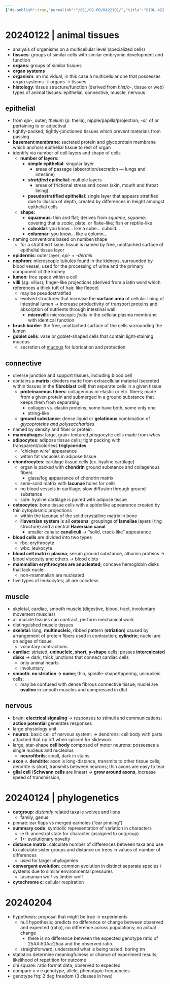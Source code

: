 ```yaml
---
{"dg-publish":true,"permalink":"/011/02-00/0422101/","title":"BIOL 422 — Lab (Section 1)"}
---
```


# 20240122 | animal tissues
- analysis of organisms on a multicellular level (specialized cells)
- **tissues**: groups of similar cells with similar embryonic development and function
- **organs**: groups of similar tissues
- **organ systems**
- **organism**: an individual, in this case a multicellular one that possesses organ systems → organs → tissues
- **histology**: tissue structure/function (derived from *hist/o-*, tissue or web)
types of animal tissues: epithelial, connective, muscle, nervous
## epithelial
- from *epi-*, outer; *thelium* (*p.* thelia), nipple/papilla/projection; *-al*, of or pertaining to or adjectival
- tightly-packed, tightly-junctioned tissues which prevent materials from passing
- **basement membrane**: secreted protein and glycoprotein membrane which anchors epithelial tissue to rest of organ
- identify via number of cell layers and shape of cells
	- **number of layers:**
		- **simple epithelial**: singular layer
			- areas of passage (absorption/secretion — lungs and intestine)
		- ***stratified* epithelial**: multiple layers
			- areas of frictional stress and cover (skin, mouth and throat lining)
		- **pseudostratified epithelial**: single layer that appears stratified due to illusion of depth, created by differences in height amongst epithelial cells
	- **shape:**
		- **squamous**: thin and flat; derives from *squame, squama*: covering that is *scale*, plate, or flake-like; fish or reptile-like
		- **cuboidal**: you know… like a cube… cuboid…
		- **columnar**: you know… like a column…
- naming conventions based on number/shape
	- for a stratified tissue: tissue is named by free, unattached surface of epithelial tissue layer
- **epidermis**: outer layer; *epi-* + *-dermis*
- **nephron**: microscopic tubules found in the kidneys, surrounded by blood vessel; used for the processing of urine and the primary component of the kidney
- **lumen**: free space within a cell
- **villi** (*sg.* villus); finger-like projections (derived from a latin word which references a thick tuft of hair, like fleece)
	- may be pseudostratified
	- evolved structures that increase the **surface area** of cellular lining of intestinal lumen → increase productivity of transport proteins and absorption of nutrients through intestinal wall
		- **microvilli**: microscopic *folds* in the cellular plasma membrane with identical function
- **brush border**: the free, unattached surface of the cells surrounding the lumen
- **goblet cells**: vase or goblet-shaped cells that contain light-staining mucous
	- secretion of <u>mucous</u> for lubrication and protection
## connective
- diverse junction and support tissues, including blood cell
- contains a **matrix**: dividers made from extracellular material (secreted within tissues in the **fibroblast** cell) that separate cells in a given tissue
	- **proteinaceous fibers**: collagenous or elastic or etc. fibers; made from a given protein and submerged in a ground substance that keeps them from separating
		- collagen vs. elastin proteins; some have both, some only one
		- string-like
	- **ground substance**: dense liquid or **gelatinous** combination of *glycoproteins and polysaccharides*
- named by density and fiber or protein
- **macrophages**: large, grain-textured *phago*cytic cells made from *wbcs*
- **adipocytes**: adipose tissue cells; tight packing with transparent/colorless **triglycerides**
	- “chicken wire” appearance
	- within fat vacuoles in adipose tissue
- **chondrocytes**: cartilage tissue cells (ex. hyaline cartilage)
	- organ is packed with **chondrin** ground substance and collagenous fibers
		- glass/fog appearance of chondrin matrix
	- semi-solid matrix with **lacunae** holes for cells
	- no blood vessels in cartilage; slow diffusion through ground substance
	- side: hyaline cartilage is paired with adipose tissue
- **osteocytes**: bone tissue cells with a spiderlike appearance created by thin cytoplasmic projections
	- within the lacunae of the solid crystalline matrix in bone
	- **Haversian system** is all **osteons**: groupings of **lamellae** layers (ring structure) and a central **Haversian canal**
		- smaller canals: **canaliculi** →  “solid, crack-like” appearance
- **blood cells** are divided into two types
	- rbc: erythrocyte
	- wbc: leukocyte
- **blood cell matrix: plasma**; serum ground substance, albumin proteins → blood viscosity and others → blood clots
- **mammalian erythrocytes are anucleated;** concave hemoglobin disks that lack nuclei
	- non-mammalian are nucleated
- five types of leukocytes; all are colorless

## muscle
- skeletal, cardiac, smooth muscle (digestive, blood, tract, involuntary movement muscles)
- all muscle tissues can contract, perform mechanical work
- distinguished muscle tissues
- **skeletal**: long, **multinucleic**, ribbed pattern (**striation**) caused by arrangement of protein fibers used in contraction; **cylindric**; nuclei are on edges of tissue
	- voluntary contractions
- **cardiac**: striated, **uninucleic, short, y-shape** cells; posses **intercalcated disks** → dark, thick junctions that connect cardiac cells
	- only animal hearts
	- involuntary
- **smooth**: **no striation → name**; thin, spindle-shape/tapering, uninucleic cells;
	- may be confused with dense fibrous connective tissue; nuclei are **ovaline** in smooth muscles and compressed in dfct
## nervous
- brain; **electrical signaling** → responses to stimuli and communications; **action potential** generates responses
- large physiology unit
- **neuron**: basic cell of nervous system; → dendrons; cell body with parts attached that rip off when spliced for slidework
- large, star-shape **cell body** composed of motor neurons: possesses a single nucleus and nucleolus
	- **neurofibrils**; small, dark in stains
- **axon** v. **dendrite**: axon is long-distance, transmits to other tissue cells; dendrite is short, transmits between neurons; thin axons are easy to tear
- **glial cell** (**Schwann cells** are linear) → **grow around axons**, increase speed of transmission,
# 20240124 | phylogenetics
- **outgroup**: *distantly* related taxa ie wolves and lions
	- family, genus
- pinnae: ear flaps vs merged earholes (“ear pinning”)
- **summary code**: symbolic representation of variation in characters
	- ie 0: ancestral state for character (assigned to outgroup)
	- 1+: evolutionary novelty
- **distance matrix**: calculate number of differences between taxa and use to calculate sister groups and distance on trees in values of number of differences
	- used for larger phylogenies
- **convergent evolution**: common evolution in distinct separate species / systems due to similar environmental pressures
	- tasmanian wolf vs timber wolf
- **cytochrome c**: cellular respiration
# 20240204
- hypothesis: proposal that might be true -> experiments
	- null hypothesis: predicts no difference or change between observed and expected (ratio), no difference across populations; no actual change
		- there is no difference between the expected genotype ratio of 25AA:50Aa:25aa and the observed ratio.
	- straightforward, understand what is being tested. boring tm
- statistics determine meaningfulness or chance of experiment results; likelihood of repetition for outcome
- chi square: ratio format data; observed to expected
- compare o v e genotype, allele, phenotypic frequencies
- genotype frq: 2 deg freedom (3 classes in hwe)